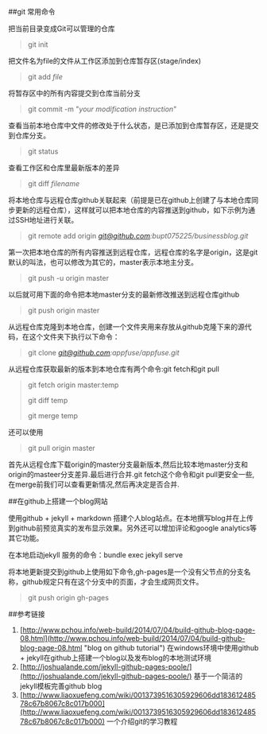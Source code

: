 ﻿##git 常用命令

把当前目录变成Git可以管理的仓库

> git init

把文件名为file的文件从工作区添加到仓库暂存区(stage/index)

> git add *file*

将暂存区中的所有内容提交到仓库当前分支

> git commit -m "*your modification instruction*"

查看当前本地仓库中文件的修改处于什么状态，是已添加到仓库暂存区，还是提交到仓库分支。

> git status


查看工作区和仓库里最新版本的差异

> git diff *filename*

将本地仓库与远程仓库github关联起来（前提是已在github上创建了与本地仓库同步更新的远程仓库），这样就可以把本地仓库的内容推送到github，如下示例为通过SSH地址进行关联。

> git remote add origin *git@github.com:bupt075225/businessblog.git*

第一次把本地仓库的所有内容推送到远程仓库，远程仓库的名字是origin，这是git默认的叫法，也可以修改为其它的，master表示本地主分支。

> git push -u origin master

以后就可用下面的命令把本地master分支的最新修改推送到远程仓库github


> git push origin master

 
从远程仓库克隆到本地仓库，创建一个文件夹用来存放从github克隆下来的源代码，在这个文件夹下执行以下命令：

> git clone *git@github.com:appfuse/appfuse.git*

从远程仓库获取最新的版本到本地仓库有两个命令:git fetch和git pull

> git fetch origin master:temp
> 
> git diff temp
> 
> git merge temp

还可以使用

> git pull origin master

首先从远程仓库下载origin的master分支最新版本,然后比较本地master分支和origin的masteer分支差异.最后进行合并.git fetch这个命令和git pull更安全一些,在merge前我们可以查看更新情况,然后再决定是否合并.

##在github上搭建一个blog网站

使用github + jekyll + markdown 搭建个人blog站点。在本地撰写blog并在上传到github前预览真实的发布显示效果。另外还可以增加评论和google analytics等其它功能。

在本地启动jekyll 服务的命令：bundle exec jekyll serve

将本地更新提交到github上使用如下命令,gh-pages是一个没有父节点的分支名称，github规定只有在这个分支中的页面，才会生成网页文件。

> git push origin gh-pages

##参考链接

1. [http://www.pchou.info/web-build/2014/07/04/build-github-blog-page-08.html](http://www.pchou.info/web-build/2014/07/04/build-github-blog-page-08.html "blog on github tutorial") 在windows环境中使用github + jekyll在github上搭建一个blog以及发布blog的本地测试环境
2. [http://joshualande.com/jekyll-github-pages-poole/](http://joshualande.com/jekyll-github-pages-poole/)  基于一个简洁的jekyll模板完善github blog
3. [http://www.liaoxuefeng.com/wiki/0013739516305929606dd18361248578c67b8067c8c017b000](http://www.liaoxuefeng.com/wiki/0013739516305929606dd18361248578c67b8067c8c017b000)  一个介绍git的学习教程


